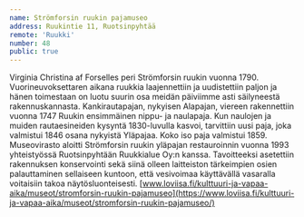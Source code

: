 ```yaml
---
name: Strömforsin ruukin pajamuseo
address: Ruukintie 11, Ruotsinpyhtää
remote: 'Ruukki'
number: 48
public: true
---
```

Virginia Christina af Forselles peri Strömforsin ruukin vuonna 1790. Vuorineuvoksettaren aikana ruukkia laajennettiin ja uudistettiin paljon ja hänen toimestaan on luotu suurin osa meidän päiviimme asti säilyneestä rakennuskannasta. Kankirautapajan, nykyisen Alapajan, viereen rakennettiin vuonna 1747 Ruukin ensimmäinen nippu- ja naulapaja. Kun naulojen ja muiden rautaesineiden kysyntä 1830-luvulla kasvoi, tarvittiin uusi paja, joka valmistui 1846 osana nykyistä Yläpajaa. Koko iso paja valmistui 1859. Museovirasto aloitti Strömforsin ruukin yläpajan restauroinnin vuonna 1993 yhteistyössä Ruotsinpyhtään Ruukkialue Oy:n kanssa. Tavoitteeksi asetettiin rakennuksen konservointi sekä siinä olleen laitteiston tärkeimpien osien palauttaminen sellaiseen kuntoon, että vesivoimaa käyttävällä vasaralla voitaisiin takoa näytösluonteisesti.
[www.loviisa.fi/kulttuuri-ja-vapaa-aika/museot/stromforsin-ruukin-pajamuseo](https://www.loviisa.fi/kulttuuri-ja-vapaa-aika/museot/stromforsin-ruukin-pajamuseo/)
